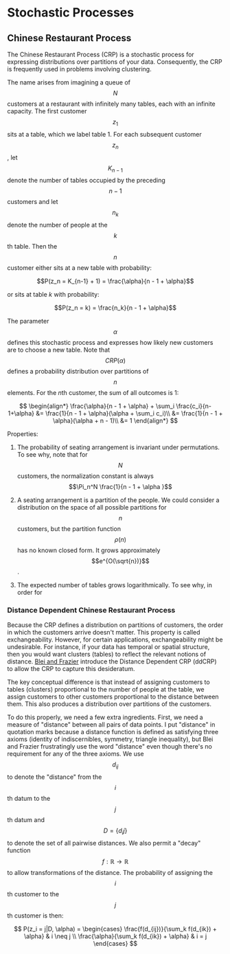 # Stochastic Processes

## Chinese Restaurant Process

The Chinese Restaurant Process (CRP) is a stochastic process for expressing distributions
over partitions of your data. Consequently, the CRP is frequently used in problems involving
clustering. 

The name arises from imagining a queue of $$N$$ customers at a restaurant with infinitely many tables, each with
an infinite capacity. The first customer $$z_1$$ sits at a table, which we label table 1. For 
each subsequent customer $$z_n$$, let $$K_{n-1}$$ denote the number of tables occupied by the
preceding $$n-1$$ customers and let $$n_k$$ denote the number of people at the $$k$$th table. Then
the $$n$$ customer either sits at a new table with probability:

$$P(z_n = K_{n-1} + 1) = \frac{\alpha}{n - 1 + \alpha}$$

or sits at table $k$ with probability:

$$P(z_n = k) = \frac{n_k}{n - 1 + \alpha}$$

The parameter $$\alpha$$ defines this stochastic process and expresses how likely new customers
are to choose a new table. Note that $$CRP(\alpha)$$ defines
a probability distribution over partitions of $$n$$ elements.
For the $n$th customer, the sum of all outcomes is 1:

$$
\begin{align*}
\frac{\alpha}{n - 1 + \alpha} + \sum_i \frac{c_i}{n-1+\alpha}
&= \frac{1}{n - 1 + \alpha}(\alpha + \sum_i c_i)\\
&= \frac{1}{n - 1 + \alpha}(\alpha + n - 1)\\
&= 1
\end{align*}
$$

Properties:

1. The probability of seating arrangement is invariant under permutations. To see why, note
that for $$N$$ customers, the normalization constant is always $$\Pi_n^N \frac{1}{n - 1 + \alpha }$$

2. A seating arrangement is a partition of the people. We could consider a distribution on the space
of all possible partitions for $$n$$ customers, but the partition function $$\rho(n)$$ has no known
closed form. It grows approximately $$e^{O(\sqrt{n})}$$.

3. The expected number of tables grows logarithmically. To see why, in order for 

### Distance Dependent Chinese Restaurant Process

Because the CRP defines a distribution on partitions of customers, the order in which
the customers arrive doesn't matter. This property is called exchangeability.
However, for certain applications, exchangeability might be undesirable. For instance, if your
data has temporal or spatial structure, then you would want clusters (tables) to reflect the
relevant notions of distance. [Blei and Frazier](https://www.jmlr.org/papers/volume12/blei11a/blei11a.pdf)
introduce the Distance Dependent CRP (ddCRP) to allow the CRP to capture this desideratum.

The key conceptual difference is that instead of assigning customers to tables (clusters)
proportional to the number of people at the table, we assign customers to other customers proportional
to the distance between them. This also produces a distribution over partitions of the customers.

To do this properly, we need a few extra ingredients. First, we need a measure of "distance" between all pairs of 
data points. I put "distance" in quotation marks because a distance function is defined as satisfying
three axioms (identity of indiscernibles, symmetry, triangle inequality), but Blei and Frazier
frustratingly use the word "distance" even though there's no requirement for any of the three axioms.
We use $$d_{ij}$$ to denote the "distance" from the $$i$$th datum to the $$j$$th datum
and $$D = \{ d_ij \}$$ to denote the set of all pairwise distances. We also permit a "decay" function
$$f: \mathbb{R} \rightarrow \mathbb{R}$$ to allow transformations of the distance. The probability of
assigning the $$i$$th customer to the $$j$$th customer is then:

$$
P(z_i = j|D, \alpha) = \begin{cases}
\frac{f(d_{ij})}{\sum_k f(d_{ik}) + \alpha} & i \neq j \\
\frac{\alpha}{\sum_k f(d_{ik}) + \alpha} & i = j
\end{cases}
$$